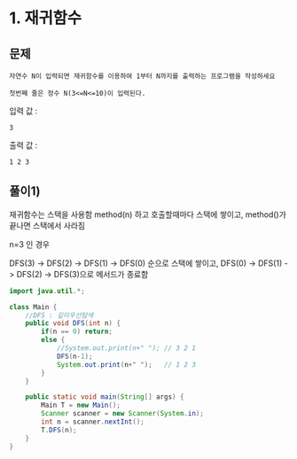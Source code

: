 # 1. 재귀함수
## 문제
```
자연수 N이 입력되면 재귀함수를 이용하여 1부터 N까지를 출력하는 프로그램을 작성하세요

첫번째 줄은 정수 N(3<=N<=10)이 입력된다.

```

입력 값 :
```
3
```

출력 값 : 
```
1 2 3
```

## 풀이1)
재귀함수는 스택을 사용함 method(n) 하고 호출할때마다 스택에 쌓이고, method()가 끝나면 스택에서 사라짐

n=3 인 경우

DFS(3) -> DFS(2) -> DFS(1) -> DFS(0) 순으로 스택에 쌓이고, DFS(0) -> DFS(1) -> DFS(2) -> DFS(3)으로 메서드가 종료함

```java
import java.util.*;

class Main {
    //DFS : 깊이우선탐색
    public void DFS(int n) {
        if(n == 0) return;
        else {
            //System.out.print(n+" "); // 3 2 1
            DFS(n-1);
            System.out.print(n+" ");   // 1 2 3
        }
    }

	public static void main(String[] args) {
		Main T = new Main();
		Scanner scanner = new Scanner(System.in);
		int n = scanner.nextInt();
		T.DFS(n);
	}
}
```
